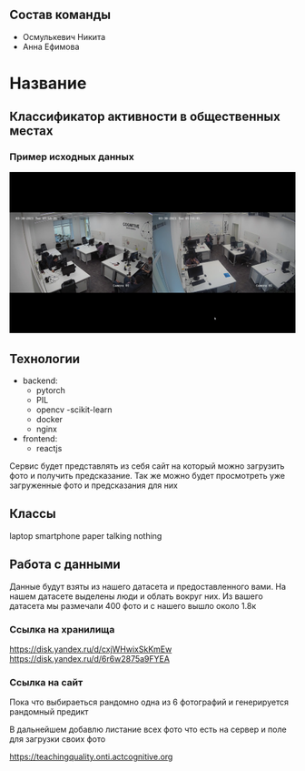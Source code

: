 ## Состав команды
- Осмулькевич Никита
- Анна Ефимова

#  Название
## Классификатор активности в общественных местах

### Пример исходных данных
<img src=./img/excample.png>

## Технологии
- backend:
    - pytorch
    - PIL
    - opencv 
    -scikit-learn
    - docker
    - nginx
- frontend:
  - reactjs
    
Сервис будет представлять из себя сайт на который можно загрузить фото и получить предсказание.
Так же можно будет просмотреть уже загруженные фото и предсказания для них

## Классы
laptop
smartphone
paper
talking
nothing

## Работа с данными
Данные будут взяты из нашего датасета и предоставленного вами. На нашем датасете выделены люди и облать вокруг них.
Из вашего датасета мы размечали 400 фото и с нашего вышло около 1.8к

### Ссылка на хранилища
https://disk.yandex.ru/d/cxjWHwixSkKmEw
https://disk.yandex.ru/d/6r6w2875a9FYEA

### Ссылка на сайт
Пока что выбираеться рандомно одна из 6 фотографий и генерируется рандомный предикт

В дальнейшем добавлю листание всех фото что есть на сервер и поле для загрузки своих фото

https://teachingquality.onti.actcognitive.org
